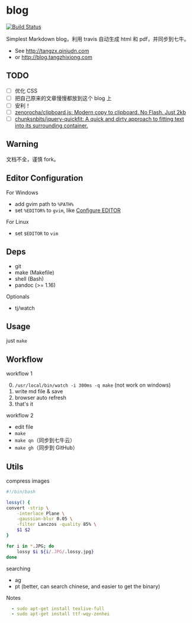 # blog

[![Build Status](https://travis-ci.org/district10/blog.svg?branch=master)](https://travis-ci.org/district10/blog)

Simplest Markdown blog，利用 travis 自动生成 html 和 pdf，并同步到七牛。

  - See <http://tangzx.qiniudn.com>
  - or <http://blog.tangzhixiong.com>

## TODO

* [ ] 优化 CSS
* [ ] 把自己原来的文章慢慢都放到这个 blog 上
* [ ] 安利！
* [ ] [zenorocha/clipboard.js: Modern copy to clipboard. No Flash. Just 2kb](https://github.com/zenorocha/clipboard.js/)
* [ ] [chunksnbits/jquery-quickfit: A quick and dirty approach to fitting text into its surrounding container.](https://github.com/chunksnbits/jquery-quickfit)

## Warning

文档不全，谨慎 fork。

## Editor Configuration

For Windows

* add gvim path to `%PATH%`
* set `%EDITOR%` to `gvim`, like [Configure EDITOR](http://gnat.qiniudn.com/dvorak4tzx/editor.jpg)

For Linux

* set `$EDITOR` to `vim`

## Deps

* git
* make (Makefile)
* shell (Bash)
* pandoc (>= 1.16)

Optionals

* tj/watch

## Usage

just `make`

## Workflow

workflow 1

0. `/usr/local/bin/watch -i 300ms -q make` (not work on windows)
1. write md file & save
2. browser auto refresh
3. that's it

workflow 2

* edit file
* `make`
* `make qn`（同步到七牛云）
* `make gh`（同步到 GitHub）

## Utils

compress images

```bash
#!/bin/bash

lossy() {
convert -strip \
    -interlace Plane \
    -gaussian-blur 0.05 \
    -filter Lanczos -quality 85% \
    $1 $2
}

for i in *.JPG; do
    lossy $i ${i/.JPG/.lossy.jpg}
done
```

searching

* ag
* pt (better, can search chinese, and easier to get the binary)

Notes

```yml
  - sudo apt-get install texlive-full
  - sudo apt-get install ttf-wqy-zenhei
```
